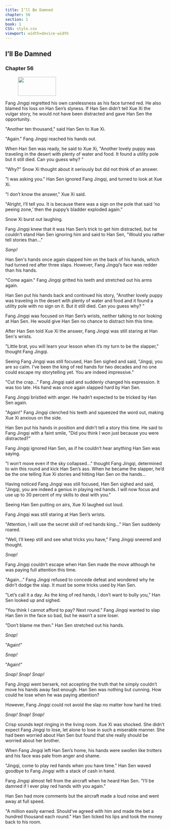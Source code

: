 ```yaml
---
title: I’ll Be Damned
chapter: 56
section: 1
book: 1
CSS: style.css
viewport: width=device-width
---
```


## I’ll Be Damned

### Chapter 56

<figure>
	<img src="../Images/gem.gif" alt="" id="gem" width="120" height="60" />
</figure>

Fang Jingqi regretted his own carelessness as his face turned red. He also blamed his loss on Han Sen’s slyness. If Han Sen didn’t tell Xue Xi the vulgar story, he would not have been distracted and gave Han Sen the opportunity.

"Another ten thousand," said Han Sen to Xue Xi.

"Again." Fang Jingqi reached his hands out.

When Han Sen was ready, he said to Xue Xi, "Another lovely puppy was traveling in the desert with plenty of water and food. It found a utility pole but it still died. Can you guess why? "

"Why?" Snow Xi thought about it seriously but did not think of an answer.

"I was asking you." Han Sen ignored Fang Jingqi, and turned to look at Xue Xi.

"I don’t know the answer," Xue Xi said.

"Alright, I’ll tell you. It is because there was a sign on the pole that said ‘no peeing zone,’ then the puppy’s bladder exploded again."

Snow Xi burst out laughing.

Fang Jingqi knew that it was Han Sen’s trick to get him distracted, but he couldn’t stand Han Sen ignoring him and said to Han Sen, "Would you rather tell stories than..."

*Sanp!*

Han Sen's hands once again slapped him on the back of his hands, which had turned red after three slaps. However, Fang Jingqi’s face was redder than his hands.

"Come again." Fang Jingqi gritted his teeth and stretched out his arms again.

Han Sen put his hands back and continued his story, "Another lovely puppy was traveling in the desert with plenty of water and food and it found a utility pole with no sign on it. But it still died. Can you guess why? "

Fang Jingqi was focused on Han Sen’s wrists, neither talking to nor looking at Han Sen. He would give Han Sen no chance to distract him this time.

After Han Sen told Xue Xi the answer, Fang Jingqi was still staring at Han Sen's wrists.

"Little brat, you will learn your lesson when it’s my turn to be the slapper," thought Fang Jingqi.

Seeing Fang Jingqi was still focused, Han Sen sighed and said, "Jingqi, you are so calm. I’ve been the king of red hands for two decades and no one could escape my storytelling yet. You are indeed impressive."

"Cut the crap..." Fang Jingqi said and suddenly changed his expression. It was too late. His hand was once again slapped hard by Han Sen.

Fang Jingqi bristled with anger. He hadn’t expected to be tricked by Han Sen again.

"Again!" Fang Jingqi clenched his teeth and squeezed the word out, making Xue Xi anxious on the side.

Han Sen put his hands in position and didn’t tell a story this time. He said to Fang Jingqi with a faint smile, "Did you think I won just because you were distracted?"

Fang Jingqi ignored Han Sen, as if he couldn’t hear anything Han Sen was saying.

"I won’t move even if the sky collapsed..." thought Fang Jingqi, determined to win this round and kick Han Sen’s ass. When he became the slapper, he’d be the one telling Xue Xi stories and hitting Han Sen on the hands…

Having noticed Fang Jingqi was still focused, Han Sen sighed and said, "Jingqi, you are indeed a genius in playing red hands. I will now focus and use up to 30 percent of my skills to deal with you."

Seeing Han Sen putting on airs, Xue Xi laughed out loud.

Fang Jingqi was still staring at Han Sen’s wrists.

"Attention, I will use the secret skill of red hands king..." Han Sen suddenly roared.

"Well, I’ll keep still and see what tricks you have," Fang Jingqi sneered and thought.

*Snap!*

Fang Jingqi couldn’t escape when Han Sen made the move although he was paying full attention this time.

"Again..." Fang Jingqi refused to concede defeat and wondered why he didn’t dodge the slap. It must be some tricks used by Han Sen.

"Let’s call it a day. As the king of red hands, I don’t want to bully you," Han Sen looked up and sighed.

"You think I cannot afford to pay? Next round." Fang Jingqi wanted to slap Han Sen in the face so bad, but he wasn’t a sore loser.

"Don’t blame me then." Han Sen stretched out his hands.

*Snap!*

"Again!"

*Snap!*

"Again!"

**Snap!* *Snap!* *Snap!**

Fang Jingqi went berserk, not accepting the truth that he simply couldn’t move his hands away fast enough. Han Sen was nothing but cunning. How could he lose when he was paying attention?

However, Fang Jingqi could not avoid the slap no matter how hard he tried.

**Snap!* *Snap!* *Snap!**

Crisp sounds kept ringing in the living room. Xue Xi was shocked. She didn’t expect Fang Jingqi to lose, let alone to lose in such a miserable manner. She had been worried about Han Sen but found that she really should be worried about her brother.

When Fang Jingqi left Han Sen’s home, his hands were swollen like trotters and his face was pale from anger and shame.

"Jingqi, come to play red hands when you have time." Han Sen waved goodbye to Fang Jingqi with a stack of cash in hand.

Fang Jingqi almost fell from the aircraft when he heard Han Sen. "I’ll be damned if I ever play red hands with you again."

Han Sen had more comments but the aircraft made a loud noise and went away at full speed.

"A million easily earned. Should’ve agreed with him and made the bet a hundred thousand each round." Han Sen licked his lips and took the money back to his room.